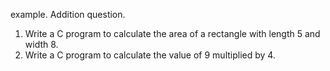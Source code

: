 example. Addition question.
1. Write a C program to calculate the area of a rectangle with length 5 and width 8.
2. Write a C program to calculate the value of 9 multiplied by 4.
